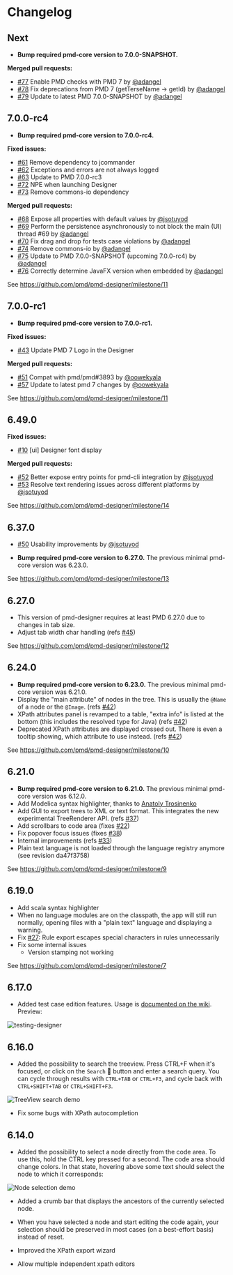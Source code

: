 # Changelog

## Next

* **Bump required pmd-core version to 7.0.0-SNAPSHOT.**

**Merged pull requests:**

* [#77](https://github.com/pmd/pmd-designer/pull/77) Enable PMD checks with PMD 7 by [@adangel](https://github.com/adangel)
* [#78](https://github.com/pmd/pmd-designer/pull/78) Fix deprecations from PMD 7 (getTerseName -> getId) by [@adangel](https://github.com/adangel)
* [#79](https://github.com/pmd/pmd-designer/pull/79) Update to latest PMD 7.0.0-SNAPSHOT by [@adangel](https://github.com/adangel)

## 7.0.0-rc4

* **Bump required pmd-core version to 7.0.0-rc4.**

**Fixed issues:**

* [#61](https://github.com/pmd/pmd-designer/issues/61) Remove dependency to jcommander
* [#62](https://github.com/pmd/pmd-designer/issues/62) Exceptions and errors are not always logged
* [#63](https://github.com/pmd/pmd-designer/issues/63) Update to PMD 7.0.0-rc3
* [#72](https://github.com/pmd/pmd-designer/issues/72) NPE when launching Designer
* [#73](https://github.com/pmd/pmd-designer/issues/73) Remove commons-io dependency

**Merged pull requests:**

* [#68](https://github.com/pmd/pmd-designer/pull/68) Expose all properties with default values by [@jsotuyod](https://github.com/jsotuyod)
* [#69](https://github.com/pmd/pmd-designer/pull/69) Perform the persistence asynchronously to not block the main (UI) thread #69 by [@adangel](https://github.com/adangel)
* [#70](https://github.com/pmd/pmd-designer/pull/70) Fix drag and drop for tests case violations by [@adangel](https://github.com/adangel)
* [#74](https://github.com/pmd/pmd-designer/pull/74) Remove commons-io by [@adangel](https://github.com/adangel)
* [#75](https://github.com/pmd/pmd-designer/pull/75) Update to PMD 7.0.0-SNAPSHOT (upcoming 7.0.0-rc4) by [@adangel](https://github.com/adangel)
* [#76](https://github.com/pmd/pmd-designer/pull/76) Correctly determine JavaFX version when embedded by [@adangel](https://github.com/adangel)

See https://github.com/pmd/pmd-designer/milestone/11

## 7.0.0-rc1

* **Bump required pmd-core version to 7.0.0-rc1.**

**Fixed issues:**

* [#43](https://github.com/pmd/pmd-designer/issues/43) Update PMD 7 Logo in the Designer

**Merged pull requests:**

* [#51](https://github.com/pmd/pmd-designer/pull/51) Compat with pmd/pmd#3893 by [@oowekyala](https://github.com/oowekyala)
* [#57](https://github.com/pmd/pmd-designer/pull/57) Update to latest pmd 7 changes by [@oowekyala](https://github.com/oowekyala)

See https://github.com/pmd/pmd-designer/milestone/11

## 6.49.0

**Fixed issues:**

* [#10](https://github.com/pmd/pmd-designer/issues/10) [ui] Designer font display

**Merged pull requests:**

* [#52](https://github.com/pmd/pmd-designer/pull/52) Better expose entry points for pmd-cli integration by [@jsotuyod](https://github.com/jsotuyod)
* [#53](https://github.com/pmd/pmd-designer/pull/53) Resolve text rendering issues across different platforms by [@jsotuyod](https://github.com/jsotuyod)

See https://github.com/pmd/pmd-designer/milestone/14

## 6.37.0

* [#50](https://github.com/pmd/pmd-designer/pull/50) Usability improvements by [@jsotuyod](https://github.com/jsotuyod)

* **Bump required pmd-core version to 6.27.0.** The previous minimal pmd-core version was 6.23.0.

See https://github.com/pmd/pmd-designer/milestone/13

## 6.27.0

* This version of pmd-designer requires at least PMD 6.27.0 due to changes in tab size.
* Adjust tab width char handling (refs [#45](https://github.com/pmd/pmd-designer/pull/45))

See https://github.com/pmd/pmd-designer/milestone/12

## 6.24.0

* **Bump required pmd-core version to 6.23.0.** The previous minimal pmd-core version was 6.21.0.
* Display the "main attribute" of nodes in the tree. This is usually the `@Name` of a node or the `@Image`. (refs [#42](https://github.com/pmd/pmd-designer/pull/42))
* XPath attributes panel is revamped to a table, "extra info" is listed at the bottom (this includes the resolved type for Java) (refs [#42](https://github.com/pmd/pmd-designer/pull/42))
* Deprecated XPath attributes are displayed crossed out. There is even a tooltip showing, which attribute to use instead. (refs [#42](https://github.com/pmd/pmd-designer/pull/42))

See https://github.com/pmd/pmd-designer/milestone/10

## 6.21.0

* **Bump required pmd-core version to 6.21.0.** The previous minimal pmd-core version was 6.12.0.
* Add Modelica syntax highlighter, thanks to [Anatoly Trosinenko](https://github.com/atrosinenko)
* Add GUI to export trees to XML or text format. This integrates the new experimental TreeRenderer API. (refs [#37](https://github.com/pmd/pmd-designer/pull/37))
* Add scrollbars to code area (fixes [#22](https://github.com/pmd/pmd-designer/issues/22))
* Fix popover focus issues (fixes [#38](https://github.com/pmd/pmd-designer/issues/38))
* Internal improvements (refs [#33](https://github.com/pmd/pmd-designer/issues/33))
* Plain text language is not loaded through the language registry anymore (see revision da47f3758)


See https://github.com/pmd/pmd-designer/milestone/9


## 6.19.0

* Add scala syntax highlighter
* When no language modules are on the classpath, the app will still run normally, opening files with a "plain text" language and displaying a warning.
* Fix [#27](https://github.com/pmd/pmd-designer/issues/27): Rule export escapes special characters in rules unnecessarily
* Fix some internal issues
  * Version stamping not working

See https://github.com/pmd/pmd-designer/milestone/7

## 6.17.0

* Added test case edition features. Usage is [documented on the wiki](https://github.com/pmd/pmd-designer/wiki/Testing_rules). Preview:

![testing-designer](https://user-images.githubusercontent.com/24524930/61461094-504a7900-a970-11e9-822e-30cc121b568c.gif)


## 6.16.0

* Added the possibility to search the treeview. Press CTRL+F when it's focused, or click on the `Search` :mag_right: button and enter a search query. You can cycle through results with `CTRL+TAB` or `CTRL+F3`, and cycle back with `CTRL+SHIFT+TAB` or `CTRL+SHIFT+F3`.

![TreeView search demo](https://user-images.githubusercontent.com/24524930/58752348-a3926600-84ad-11e9-9ef2-11920590b5e5.gif)

* Fix some bugs with XPath autocompletion

## 6.14.0

* Added the possibility to select a node directly from the code area.
To use this, hold the CTRL key pressed for a second. The code area should
change colors. In that state, hovering above some text should select the
node to which it corresponds:


![Node selection demo](https://user-images.githubusercontent.com/24524930/53699223-3c014780-3de6-11e9-9c6b-b9382a3c1117.gif)

* Added a crumb bar that displays the ancestors of the currently selected node.

* When you have selected a node and start editing the code again, your selection
should be preserved in most cases (on a best-effort basis) instead of reset.

* Improved the XPath export wizard

* Allow multiple independent xpath editors

